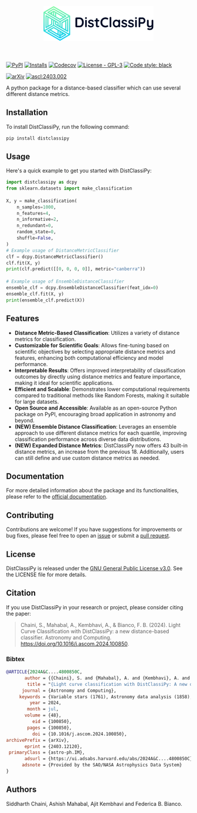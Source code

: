 <h1 align="center">
<picture align="center">
  <source media="(prefers-color-scheme: dark)" srcset="https://raw.githubusercontent.com/sidchaini/DistClassiPy/main/docs/_static/logo-dark.svg" width="300">
  <img alt="DistClassiPy Logo" src="https://raw.githubusercontent.com/sidchaini/DistClassiPy/main/docs/_static/logo.svg" width="300">
</picture>
</h1>
<br>

[![PyPI](https://img.shields.io/pypi/v/distclassipy?color=blue&logo=pypi&logoColor=white)](https://pypi.org/project/distclassipy/)
[![Installs](https://img.shields.io/pypi/dm/distclassipy.svg?label=PyPI%20downloads)](https://pypi.org/project/distclassipy/)
[![Codecov](https://codecov.io/gh/sidchaini/distclassipy/branch/main/graph/badge.svg)](https://codecov.io/gh/sidchaini/distclassipy)
[![License - GPL-3](https://img.shields.io/pypi/l/distclassipy.svg)](https://github.com/sidchaini/distclassipy/blob/main/LICENSE)
[![Code style: black](https://img.shields.io/badge/code%20style-black-000000.svg)](https://github.com/psf/black)

[![arXiv](https://img.shields.io/badge/arXiv-astro--ph%2F2403.12120-red)](https://arxiv.org/abs/2403.12120) 
[![ascl:2403.002](https://img.shields.io/badge/ascl-2403.002-blue.svg?colorB=262255)](https://ascl.net/2403.002)

<!-- [![Paper](https://img.shields.io/badge/DOI-10.1038%2Fs41586--020--2649--2-blue)](
https://doi.org/10.1038/s41586-020-2649-2) -->

A python package for a distance-based classifier which can use several different distance metrics.

## Installation
To install DistClassiPy, run the following command:
```bash
pip install distclassipy
```

## Usage
Here's a quick example to get you started with DistClassiPy:
```python
import distclassipy as dcpy
from sklearn.datasets import make_classification

X, y = make_classification(
    n_samples=1000,
    n_features=4,
    n_informative=2,
    n_redundant=0,
    random_state=0,
    shuffle=False,
)
# Example usage of DistanceMetricClassifier
clf = dcpy.DistanceMetricClassifier()
clf.fit(X, y)
print(clf.predict([[0, 0, 0, 0]], metric="canberra"))

# Example usage of EnsembleDistanceClassifier
ensemble_clf = dcpy.EnsembleDistanceClassifier(feat_idx=0)
ensemble_clf.fit(X, y)
print(ensemble_clf.predict(X))
```

## Features
- **Distance Metric-Based Classification**: Utilizes a variety of distance metrics for classification.
- **Customizable for Scientific Goals**: Allows fine-tuning based on scientific objectives by selecting appropriate distance metrics and features, enhancing both computational efficiency and model performance.
- **Interpretable Results**: Offers improved interpretability of classification outcomes by directly using distance metrics and feature importance, making it ideal for scientific applications.
- **Efficient and Scalable**: Demonstrates lower computational requirements compared to traditional methods like Random Forests, making it suitable for large datasets.
- **Open Source and Accessible**: Available as an open-source Python package on PyPI, encouraging broad application in astronomy and beyond.
- **(NEW) Ensemble Distance Classification**: Leverages an ensemble approach to use different distance metrics for each quantile, improving classification performance across diverse data distributions.
- **(NEW) Expanded Distance Metrics**: DistClassiPy now offers 43 built-in distance metrics, an increase from the previous 18. Additionally, users can still define and use custom distance metrics as needed.

## Documentation

For more detailed information about the package and its functionalities, please refer to the [official documentation](https://sidchaini.github.io/DistClassiPy/).

## Contributing
Contributions are welcome! If you have suggestions for improvements or bug fixes, please feel free to open an [issue](https://github.com/sidchaini/DistClassiPy/issues) or submit a [pull request](https://github.com/sidchaini/DistClassiPy/pulls).

## License
DistClassiPy is released under the [GNU General Public License v3.0](https://www.gnu.org/licenses/gpl-3.0.en.html). See the LICENSE file for more details.

## Citation

If you use DistClassiPy in your research or project, please consider citing the paper:
> Chaini, S., Mahabal, A., Kembhavi, A., & Bianco, F. B. (2024). Light Curve Classification with DistClassiPy: a new distance-based classifier. Astronomy and Computing. https://doi.org/10.1016/j.ascom.2024.100850.

### Bibtex


```bibtex
@ARTICLE{2024A&C....4800850C,
       author = {{Chaini}, S. and {Mahabal}, A. and {Kembhavi}, A. and {Bianco}, F.~B.},
        title = "{Light curve classification with DistClassiPy: A new distance-based classifier}",
      journal = {Astronomy and Computing},
     keywords = {Variable stars (1761), Astronomy data analysis (1858), Open source software (1866), Astrostatistics (1882), Classification (1907), Light curve classification (1954), Astrophysics - Instrumentation and Methods for Astrophysics, Astrophysics - Solar and Stellar Astrophysics, Computer Science - Machine Learning},
         year = 2024,
        month = jul,
       volume = {48},
          eid = {100850},
        pages = {100850},
          doi = {10.1016/j.ascom.2024.100850},
archivePrefix = {arXiv},
       eprint = {2403.12120},
 primaryClass = {astro-ph.IM},
       adsurl = {https://ui.adsabs.harvard.edu/abs/2024A&C....4800850C},
      adsnote = {Provided by the SAO/NASA Astrophysics Data System}
}

```
  

<!-- You can also find citation information in the [CITATION.cff](https://github.com/sidchaini/DistClassiPy/CITATION.cff) file. -->


## Authors
Siddharth Chaini, Ashish Mahabal, Ajit Kembhavi and Federica B. Bianco.
